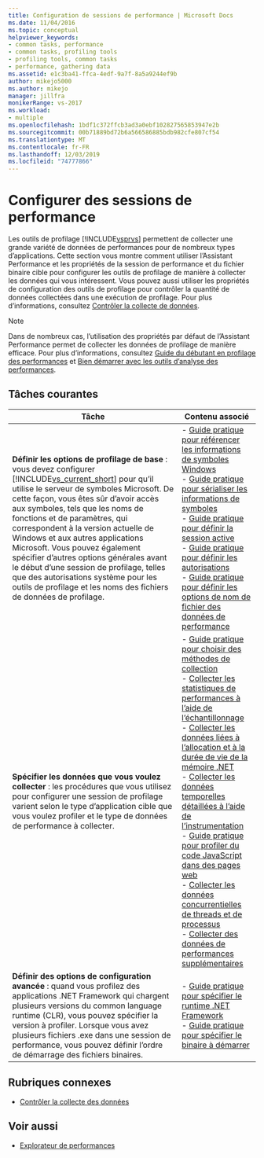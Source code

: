 ```yaml
---
title: Configuration de sessions de performance | Microsoft Docs
ms.date: 11/04/2016
ms.topic: conceptual
helpviewer_keywords:
- common tasks, performance
- common tasks, profiling tools
- profiling tools, common tasks
- performance, gathering data
ms.assetid: e1c3ba41-ffca-4edf-9a7f-8a5a9244ef9b
author: mikejo5000
ms.author: mikejo
manager: jillfra
monikerRange: vs-2017
ms.workload:
- multiple
ms.openlocfilehash: 1bdf1c372ffcb3ad3a0ebf102827565853947e2b
ms.sourcegitcommit: 00b71889bd72b6a566586885bdb982cfe807cf54
ms.translationtype: MT
ms.contentlocale: fr-FR
ms.lasthandoff: 12/03/2019
ms.locfileid: "74777866"
---
```

# <a name="configure-performance-sessions"></a>Configurer des sessions de performance
Les outils de profilage [!INCLUDE[vsprvs](../code-quality/includes/vsprvs_md.md)] permettent de collecter une grande variété de données de performances pour de nombreux types d’applications. Cette section vous montre comment utiliser l’Assistant Performance et les propriétés de la session de performance et du fichier binaire cible pour configurer les outils de profilage de manière à collecter les données qui vous intéressent. Vous pouvez aussi utiliser les propriétés de configuration des outils de profilage pour contrôler la quantité de données collectées dans une exécution de profilage. Pour plus d’informations, consultez [Contrôler la collecte de données](../profiling/controlling-data-collection.md).

> [!NOTE]
> Dans de nombreux cas, l’utilisation des propriétés par défaut de l’Assistant Performance permet de collecter les données de profilage de manière efficace. Pour plus d’informations, consultez [Guide du débutant en profilage des performances](../profiling/beginners-guide-to-performance-profiling.md) et [Bien démarrer avec les outils d’analyse des performances](../profiling/getting-started-with-performance-tools.md).

## <a name="common-tasks"></a>Tâches courantes

| Tâche | Contenu associé |
| - | - |
| **Définir les options de profilage de base** : vous devez configurer [!INCLUDE[vs_current_short](../code-quality/includes/vs_current_short_md.md)] pour qu’il utilise le serveur de symboles Microsoft. De cette façon, vous êtes sûr d’avoir accès aux symboles, tels que les noms de fonctions et de paramètres, qui correspondent à la version actuelle de Windows et aux autres applications Microsoft. Vous pouvez également spécifier d’autres options générales avant le début d’une session de profilage, telles que des autorisations système pour les outils de profilage et les noms des fichiers de données de profilage. | -   [Guide pratique pour référencer les informations de symboles Windows](../profiling/how-to-reference-windows-symbol-information.md)<br />-   [Guide pratique pour sérialiser les informations de symboles](../profiling/how-to-serialize-symbol-information.md)<br />-   [Guide pratique pour définir la session active](../profiling/how-to-set-the-current-session.md)<br />-   [Guide pratique pour définir les autorisations](../profiling/how-to-set-permissions.md)<br />-   [Guide pratique pour définir les options de nom de fichier des données de performance](../profiling/how-to-set-performance-data-file-name-options.md) |
| **Spécifier les données que vous voulez collecter** : les procédures que vous utilisez pour configurer une session de profilage varient selon le type d’application cible que vous voulez profiler et le type de données de performance à collecter. | -   [Guide pratique pour choisir des méthodes de collection](../profiling/how-to-choose-collection-methods.md)<br />-   [Collecter les statistiques de performances à l’aide de l’échantillonnage](../profiling/collecting-performance-statistics-by-using-sampling.md)<br />-   [Collecter les données liées à l’allocation et à la durée de vie de la mémoire .NET](../profiling/collecting-dotnet-memory-allocation-and-lifetime-data.md)<br />-   [Collecter les données temporelles détaillées à l’aide de l’instrumentation](../profiling/collecting-detailed-timing-data-by-using-instrumentation.md)<br />-   [Guide pratique pour profiler du code JavaScript dans des pages web](../profiling/how-to-profile-javascript-code-in-web-pages.md)<br />-   [Collecter les données concurrentielles de threads et de processus](../profiling/collecting-thread-and-process-concurrency-data.md)<br />-   [Collecter des données de performances supplémentaires](../profiling/collecting-additional-performance-data.md) |
| **Définir des options de configuration avancée** : quand vous profilez des applications .NET Framework qui chargent plusieurs versions du common language runtime (CLR), vous pouvez spécifier la version à profiler. Lorsque vous avez plusieurs fichiers .exe dans une session de performance, vous pouvez définir l’ordre de démarrage des fichiers binaires. | -   [Guide pratique pour spécifier le runtime .NET Framework](../profiling/how-to-specify-the-dotnet-framework-runtime.md)<br />-   [Guide pratique pour spécifier le binaire à démarrer](../profiling/how-to-specify-the-binary-to-start.md) |

## <a name="related-sections"></a>Rubriques connexes
- [Contrôler la collecte des données](../profiling/controlling-data-collection.md)

## <a name="see-also"></a>Voir aussi
- [Explorateur de performances](../profiling/performance-explorer.md)
